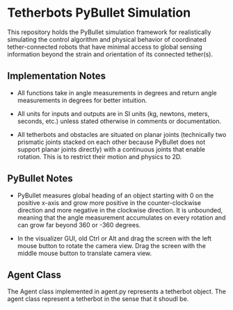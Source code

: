 # Tetherbots PyBullet Simulation

This repository holds the PyBullet simulation framework for realistically simulating the control algorithm and physical behavior of coordinated tether-connected robots that have minimal access to global sensing information beyond the strain and orientation of its connected tether(s).

## Implementation Notes

- All functions take in angle measurements in degrees and return angle measurements in degrees for better intuition.

- All units for inputs and outputs are in SI units (kg, newtons, meters, seconds, etc.) unless stated otherwise in comments or documentation.

- All tetherbots and obstacles are situated on planar joints (technically two prismatic joints stacked on each other because PyBullet does not support planar joints directly) with a continuous joints that enable rotation. This is to restrict their motion and physics to 2D.

## PyBullet Notes

- PyBullet measures global heading of an object starting with 0 on the positive x-axis and grow more positive in the counter-clockwise direction and more negative in the clockwise direction. It is unbounded, meaning that the angle measurement accumulates on every rotation and can grow far beyond 360 or -360 degrees. 

- In the visualizer GUI, old Ctrl or Alt and drag the screen with the left mouse button to rotate the camera view. Drag the screen with the middle mouse button to translate camera view.

## Agent Class

The Agent class implemented in agent.py represents a tetherbot object. The agent class represent a tetherbot in the sense that it shoudl be.
